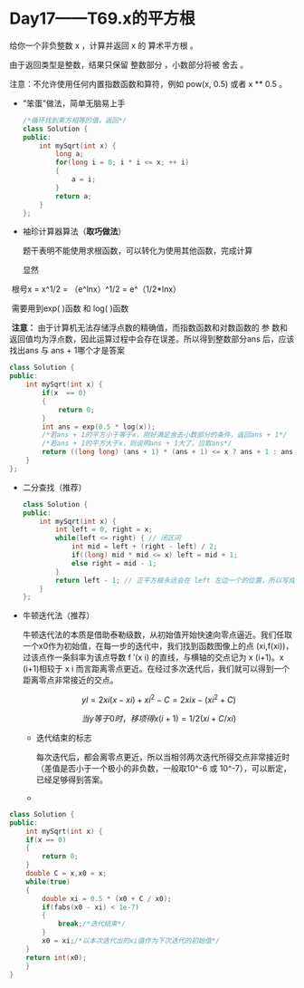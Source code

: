 # Day17——T69.x的平方根

给你一个非负整数 x ，计算并返回 x 的 算术平方根 。

由于返回类型是整数，结果只保留 整数部分 ，小数部分将被 舍去 。

注意：不允许使用任何内置指数函数和算符，例如 pow(x, 0.5) 或者 x ** 0.5 。

- "笨蛋"做法，简单无脑易上手

  ```c++
  /*循环找到乘方相等的值，返回*/
  class Solution {
  public:
      int mySqrt(int x) {
          long a;
          for(long i = 0; i * i <= x; ++ i)
          {
              a = i;
          }
          return a;
      }
  };
  ```

  

- 袖珍计算器算法（**取巧做法**）

  题干表明不能使用求根函数，可以转化为使用其他函数，完成计算

  显然

​       根号x = x^1/2 = （e^lnx）^1/2 = e^（1/2*lnx）

​		需要用到exp( )函数 和 log( )函数

​	**注意：** 由于计算机无法存储浮点数的精确值，而指数函数和对数函数的	参	数和返回值均为浮点数，因此运算过程中会存在误差。所以得到整数部分ans	后，应该找出ans 与 ans + 1哪个才是答案

```c++
class Solution {
public:
    int mySqrt(int x) {
        if(x  == 0)
        {
            return 0;
        }
        int ans = exp(0.5 * log(x));
        /*若ans + 1的平方小于等于x，刚好满足舍去小数部分的条件，返回ans + 1*/
        /*若ans + 1的平方大于x，则说明ans + 1大了，应取ans*/
        return ((long long) (ans + 1) * (ans + 1) <= x ? ans + 1 : ans);
    }
};
```



- 二分查找（推荐）

  ```c++
  class Solution {
  public:
      int mySqrt(int x) {
          int left = 0, right = x;
          while(left <= right) { // 闭区间
              int mid = left + (right - left) / 2;
              if((long) mid * mid <= x) left = mid + 1;
              else right = mid - 1;
          }
          return left - 1; // 正平方根永远会在 left 左边一个的位置，所以写成 left - 1 即可
      }
  };
  ```

  

- 牛顿迭代法（推荐）

  牛顿迭代法的本质是借助泰勒级数，从初始值开始快速向零点逼近。我们任取一个x0作为初始值，在每一步的迭代中，我们找到函数图像上的点 (xi,f(xi))，过该点作一条斜率为该点导数 f ′(x i) 的直线，与横轴的交点记为 x (i+1)。x (i+1)相较于 x i 而言距离零点更近。在经过多次迭代后，我们就可以得到一个距离零点非常接近的交点。

  $$
  yl = 2xi(x - xi) + xi ^ 2 - C
     = 2xix - (xi ^ 2 + C)
  $$

  $$
  当y等于0时，移项得x(i+1) = 1/2 (xi + C/xi)
  $$

  - 迭代结束的标志

    每次迭代后，都会离零点更近，所以当相邻两次迭代所得交点非常接近时（差值是否小于一个极小的非负数，一般取10^-6 或 10^-7），可以断定，已经足够得到答案。

  - 

```c++
class Solution {
public:
	int mySqrt(int x) {
	if(x == 0)
	{
		return 0;
	}
	double C = x,x0 = x;
	while(true) 
	{
		double xi = 0.5 * (x0 + C / x0);
		if(fabs(x0 - xi) < 1e-7)
		{
			break;/*迭代结束*/
		}
		x0 = xi;/*以本次迭代出的xi值作为下次迭代的初始值*/
	}
	return int(x0);
	}
}
```

